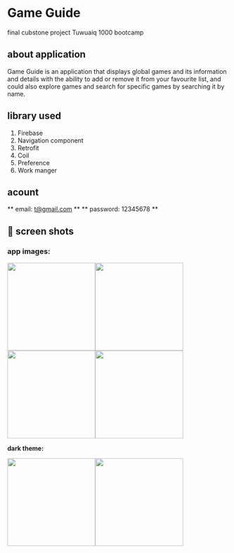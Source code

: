 # **Game Guide**
final cubstone project Tuwuaiq 1000 bootcamp

## about application

Game Guide is an application that displays global games and its information and details with the ability to add or remove it from your favourite list, and could also explore games and search for specific games by searching it by name.

## library used

1. Firebase
2. Navigation component
3. Retrofit
4. Coil
5. Preference 
6. Work manger

## acount

** email: t@gmail.com **
** password: 12345678 **

## 📸 screen shots

### **app images:**


<img src = "https://user-images.githubusercontent.com/91477056/150659371-0c1a9d17-14e1-41dc-bd60-1cf45a5777f2.png" width = 200 ><img src = "https://user-images.githubusercontent.com/91477056/150659370-aad867e6-43e3-4fcd-9b1d-1300ebf059b4.png" width = 200 >
<img src = "https://user-images.githubusercontent.com/91477056/150659368-85ad0850-b8fe-4f0c-8b99-f1ba686e07e2.png" width = 200 ><img src = "https://user-images.githubusercontent.com/91477056/150659365-36bf52c3-db76-456c-b354-c5ae680a5703.png" width = 200 >



**dark theme:**

<img src = "https://user-images.githubusercontent.com/91477056/150659366-bb47f330-c991-48c7-93c4-24c7a889fafb.png" width = 200 ><img src = "https://user-images.githubusercontent.com/91477056/150659362-f3e1fd6e-652d-41a9-b5fa-1ea82fb885a5.png" width = 200 >



